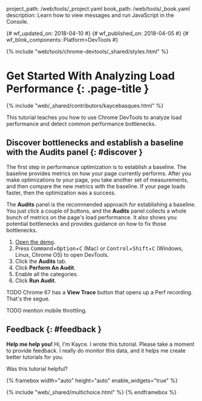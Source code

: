 project_path: /web/tools/_project.yaml
book_path: /web/tools/_book.yaml
description: Learn how to view messages and run JavaScript in the Console.

{# wf_updated_on: 2018-04-10 #}
{# wf_published_on: 2018-04-05 #}
{# wf_blink_components: Platform>DevTools #}

{% include "web/tools/chrome-devtools/_shared/styles.html" %}

# Get Started With Analyzing Load Performance {: .page-title }

{% include "web/_shared/contributors/kaycebasques.html" %}

This tutorial teaches you how to use Chrome DevTools to analyze load performance
and detect common performance bottlenecks.

## Discover bottlenecks and establish a baseline with the Audits panel {: #discover }

The first step in performance optimization is to establish a baseline. The baseline provides
metrics on how your page currently performs. After you make optimizations to your page, you
take another set of measurements, and then compare the new metrics with the baseline. If your
page loads faster, then the optimization was a success.

The **Audits** panel is the recommended approach for establishing a baseline. You just click a
couple of buttons, and the **Audits** panel collects a whole bunch of metrics on the page's
load performance. It also shows you potential bottlenecks and provides guidance on how to fix
those bottlenecks.

1. [Open the demo](TODO).
1. Press <kbd>Command</kbd>+<kbd>Option</kbd>+<kbd>C</kbd> (Mac) or
   <kbd>Control</kbd>+<kbd>Shift</kbd>+<kbd>C</kbd> (Windows, Linux, Chrome OS) to
   open DevTools.
1. Click the **Audits** tab.
1. Click **Perform An Audit**.
1. Enable all the categories.
1. Click **Run Audit**.

TODO Chrome 67 has a **View Trace** button that opens up a Perf recording. That's the segue.

TODO mention mobile throttling.

## Feedback {: #feedback }

<aside class="note">
  <b>Help me help you!</b> Hi, I'm Kayce. I wrote this tutorial. Please take a moment to
  provide feedback. I really do monitor this data, and it helps me create better tutorials for
  you.
</aside>

Was this tutorial helpful?

{% framebox width="auto" height="auto" enable_widgets="true" %}
<script>
var label = 'Load Performance / Get Started / Helpful';
var url = 'https://github.com/google/webfundamentals/issues/new?title=[' +
      label + ']';
var feedback = {
  "category": "DevTools",
  "choices": [
    {
      "button": {
        "text": "Yes"
      },
      "response": "Thank you for the feedback!",
      "analytics": {
        "label": label
      }
    },
    {
      "button": {
        "text": "No"
      },
      "response": 'Sorry to hear that. Please <a href="' + url +
          '" target="_blank">open a GitHub issue</a> and tell me how I can ' +
          'make it better.',
      "analytics": {
        "label": label,
        "value": 0
      }
    }
  ]
};
</script>
{% include "web/_shared/multichoice.html" %}
{% endframebox %}
